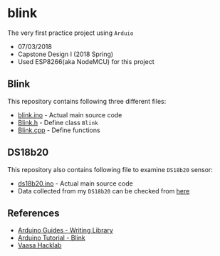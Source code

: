 # blink
The very first practice project using ```Arduio```

* 07/03/2018
* Capstone Design I (2018 Spring)
* Used ESP8266(aka NodeMCU) for this project

## Blink
This repository contains following three different files:
* [blink.ino](https://github.com/mhnam/blink/blob/master/blink.ino) - Actual main source code
* [Blink.h](https://github.com/mhnam/blink/blob/master/Blink.h) - Define class ```Blink``` 
* [Blink.cpp](https://github.com/mhnam/blink/blob/master/Blink.cpp) - Define functions

## DS18b20
This repository also contains following file to examine ```DS18b20``` sensor:
* [ds18b20.ino](https://github.com/mhnam/blink/blob/master/ds18b20.ino) - Actual main source code
* Data collected from my ```DS18b20``` can be checked from [here](https://thingspeak.com/channels/444151)

## References
* [Arduino Guides - Writing Library](https://www.arduino.cc/en/Hacking/LibraryTutorial)
* [Arduino Tutorial - Blink](https://www.arduino.cc/en/tutorial/blink)
* [Vaasa Hacklab](https://vaasa.hacklab.fi/2016/02/06/esp8266-on-nodemcu-board-ds18b20-arduinoide-thingspeak/)
